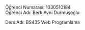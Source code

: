 Öğrenci Numarası: 1030510184  
Öğrenci Adı: Berk Avni Durmuşoğlu  

Ders Adı: BS435 Web Programlama
